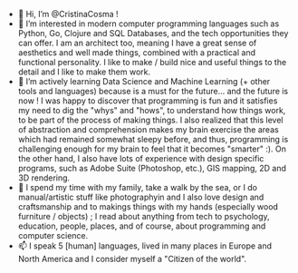 - 👋 Hi, I’m @CristinaCosma !
- 👀 I’m interested in modern computer programming languages such as Python, Go, Clojure and SQL Databases, and the tech opportunities they can offer. I am an architect too, meaning I have a great sense of aesthetics and well made things, combined with a practical and functional personality. I like to make / build nice and useful things to the detail and I like to make them work. 
- 🌱 I’m actively learning Data Science and Machine Learning (+ other tools and languages) because is a must for the future... and the future is now ! I was happy to discover that programming is fun and it satisfies my need to dig the "whys" and "hows", to understand how things work, to be part of the process of making things. I also realized that this level of abstraction and comprehension makes my brain exercise the areas which had remained somewhat sleepy before, and thus, programming is challenging enough for my brain to feel that it becomes "smarter" :). On the other hand, I also have lots of experience with design specific programs, such as Adobe Suite (Photoshop, etc.), GIS mapping, 2D and 3D rendering.
- 💞️ I spend my time with my family, take a walk by the sea, or I do manual/artistic stuff like photographyin and 
    I also love design and craftsmanship and to makings things with my hands (especially wood furniture / objects) ;
    I read about anything from tech to psychology, education, people, places, and of course, about programming and computer science.
- 📫 I speak 5 [human] languages, lived in many places in Europe and North America and I consider myself a "Citizen of the world".

<!---
CristinaCosma/CristinaCosma is a ✨ special ✨ repository because its `README.md` (this file) appears on your GitHub profile.
You can click the Preview link to take a look at your changes.
--->
